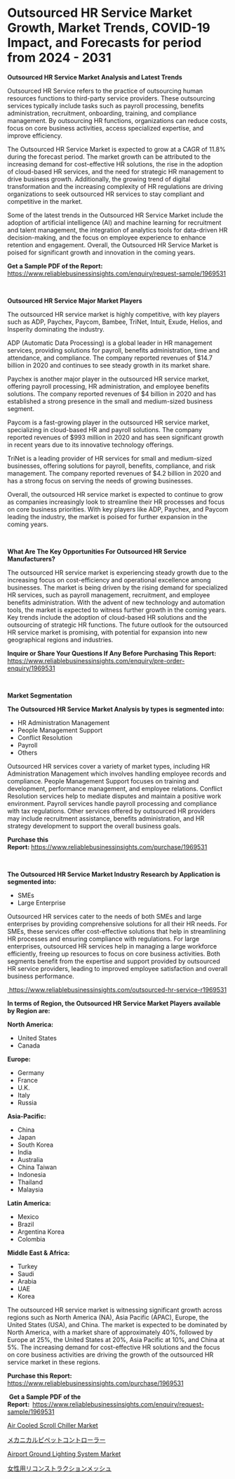 <p><h1>Outsourced HR Service Market Growth, Market Trends, COVID-19 Impact, and Forecasts for period from 2024 - 2031</h1></p><p><strong>Outsourced HR Service Market Analysis and Latest Trends</strong></p>
<p><p>Outsourced HR Service refers to the practice of outsourcing human resources functions to third-party service providers. These outsourcing services typically include tasks such as payroll processing, benefits administration, recruitment, onboarding, training, and compliance management. By outsourcing HR functions, organizations can reduce costs, focus on core business activities, access specialized expertise, and improve efficiency.</p><p>The Outsourced HR Service Market is expected to grow at a CAGR of 11.8% during the forecast period. The market growth can be attributed to the increasing demand for cost-effective HR solutions, the rise in the adoption of cloud-based HR services, and the need for strategic HR management to drive business growth. Additionally, the growing trend of digital transformation and the increasing complexity of HR regulations are driving organizations to seek outsourced HR services to stay compliant and competitive in the market.</p><p>Some of the latest trends in the Outsourced HR Service Market include the adoption of artificial intelligence (AI) and machine learning for recruitment and talent management, the integration of analytics tools for data-driven HR decision-making, and the focus on employee experience to enhance retention and engagement. Overall, the Outsourced HR Service Market is poised for significant growth and innovation in the coming years.</p></p>
<p><strong>Get a Sample PDF of the Report:&nbsp;</strong> <a href="https://www.reliablebusinessinsights.com/enquiry/request-sample/1969531">https://www.reliablebusinessinsights.com/enquiry/request-sample/1969531</a></p>
<p>&nbsp;</p>
<p><strong>Outsourced HR Service Major Market Players</strong></p>
<p><p>The outsourced HR service market is highly competitive, with key players such as ADP, Paychex, Paycom, Bambee, TriNet, Intuit, Exude, Helios, and Insperity dominating the industry. </p><p>ADP (Automatic Data Processing) is a global leader in HR management services, providing solutions for payroll, benefits administration, time and attendance, and compliance. The company reported revenues of $14.7 billion in 2020 and continues to see steady growth in its market share.</p><p>Paychex is another major player in the outsourced HR service market, offering payroll processing, HR administration, and employee benefits solutions. The company reported revenues of $4 billion in 2020 and has established a strong presence in the small and medium-sized business segment.</p><p>Paycom is a fast-growing player in the outsourced HR service market, specializing in cloud-based HR and payroll solutions. The company reported revenues of $993 million in 2020 and has seen significant growth in recent years due to its innovative technology offerings.</p><p>TriNet is a leading provider of HR services for small and medium-sized businesses, offering solutions for payroll, benefits, compliance, and risk management. The company reported revenues of $4.2 billion in 2020 and has a strong focus on serving the needs of growing businesses.</p><p>Overall, the outsourced HR service market is expected to continue to grow as companies increasingly look to streamline their HR processes and focus on core business priorities. With key players like ADP, Paychex, and Paycom leading the industry, the market is poised for further expansion in the coming years.</p></p>
<p>&nbsp;</p>
<p><strong>What Are The Key Opportunities For Outsourced HR Service Manufacturers?</strong></p>
<p><p>The outsourced HR service market is experiencing steady growth due to the increasing focus on cost-efficiency and operational excellence among businesses. The market is being driven by the rising demand for specialized HR services, such as payroll management, recruitment, and employee benefits administration. With the advent of new technology and automation tools, the market is expected to witness further growth in the coming years. Key trends include the adoption of cloud-based HR solutions and the outsourcing of strategic HR functions. The future outlook for the outsourced HR service market is promising, with potential for expansion into new geographical regions and industries.</p></p>
<p><strong>Inquire or Share Your Questions If Any Before Purchasing This Report:</strong> <a href="https://www.reliablebusinessinsights.com/enquiry/pre-order-enquiry/1969531">https://www.reliablebusinessinsights.com/enquiry/pre-order-enquiry/1969531</a></p>
<p>&nbsp;</p>
<p><strong>Market Segmentation</strong></p>
<p><strong>The Outsourced HR Service Market Analysis by types is segmented into:</strong></p>
<p><ul><li>HR Administration Management</li><li>People Management Support</li><li>Conflict Resolution</li><li>Payroll</li><li>Others</li></ul></p>
<p><p>Outsourced HR services cover a variety of market types, including HR Administration Management which involves handling employee records and compliance. People Management Support focuses on training and development, performance management, and employee relations. Conflict Resolution services help to mediate disputes and maintain a positive work environment. Payroll services handle payroll processing and compliance with tax regulations. Other services offered by outsourced HR providers may include recruitment assistance, benefits administration, and HR strategy development to support the overall business goals.</p></p>
<p><strong>Purchase this Report:&nbsp;</strong><a href="https://www.reliablebusinessinsights.com/purchase/1969531">https://www.reliablebusinessinsights.com/purchase/1969531</a></p>
<p>&nbsp;</p>
<p><strong>The Outsourced HR Service Market Industry Research by Application is segmented into:</strong></p>
<p><ul><li>SMEs</li><li>Large Enterprise</li></ul></p>
<p><p>Outsourced HR services cater to the needs of both SMEs and large enterprises by providing comprehensive solutions for all their HR needs. For SMEs, these services offer cost-effective solutions that help in streamlining HR processes and ensuring compliance with regulations. For large enterprises, outsourced HR services help in managing a large workforce efficiently, freeing up resources to focus on core business activities. Both segments benefit from the expertise and support provided by outsourced HR service providers, leading to improved employee satisfaction and overall business performance.</p></p>
<p><a href="https://www.reliablebusinessinsights.com/outsourced-hr-service-r1969531">&nbsp;https://www.reliablebusinessinsights.com/outsourced-hr-service-r1969531</a></p>
<p><strong>In terms of Region, the Outsourced HR Service Market Players available by Region are:</strong></p>
<p>
    <p> <strong> North America: </strong>
        <ul>
            <li>United States</li>
            <li>Canada</li>
        </ul>
        </p> 
    <p> <strong> Europe: </strong>
        <ul>
            <li>Germany</li>
            <li>France</li>
            <li>U.K.</li>
            <li>Italy</li>
            <li>Russia</li>
        </ul>
        </p> 
    <p> <strong> Asia-Pacific: </strong>
        <ul>
            <li>China</li>
            <li>Japan</li>
            <li>South Korea</li>
            <li>India</li>
            <li>Australia</li>
            <li>China Taiwan</li>
            <li>Indonesia</li>
            <li>Thailand</li>
            <li>Malaysia</li>
        </ul>
        </p> 
    <p> <strong> Latin America: </strong>
        <ul>
            <li>Mexico</li>
            <li>Brazil</li>
            <li>Argentina Korea</li>
            <li>Colombia</li>
        </ul>
        </p> 
    <p> <strong> Middle East & Africa: </strong>
        <ul>
            <li>Turkey</li>
            <li>Saudi</li>
            <li>Arabia</li>
            <li>UAE</li>
            <li>Korea</li>
        </ul>
    </p>
    </p>
<p><p>The outsourced HR service market is witnessing significant growth across regions such as North America (NA), Asia Pacific (APAC), Europe, the United States (USA), and China. The market is expected to be dominated by North America, with a market share of approximately 40%, followed by Europe at 25%, the United States at 20%, Asia Pacific at 10%, and China at 5%. The increasing demand for cost-effective HR solutions and the focus on core business activities are driving the growth of the outsourced HR service market in these regions.</p></p>
<p><strong>Purchase this Report: </strong><a href="https://www.reliablebusinessinsights.com/purchase/1969531">https://www.reliablebusinessinsights.com/purchase/1969531</a></p>
<p>&nbsp;<strong>Get a Sample PDF of the Report:&nbsp;&nbsp;</strong><a href="https://www.reliablebusinessinsights.com/enquiry/request-sample/1969531">https://www.reliablebusinessinsights.com/enquiry/request-sample/1969531</a></p>
<p><strong></strong></p>
<p><p><a href="https://github.com/juniordelafrance/Market-Research-Report-List-4/blob/main/air-cooled-scroll-chiller-market.md">Air Cooled Scroll Chiller Market</a></p><p><a href="https://github.com/BoydYundt1/Market-Research-Report-List-2/blob/main/2447391180736.md">メカニカルピペットコントローラー</a></p><p><a href="https://github.com/jaidynmorantestelletmjzya/Market-Research-Report-List-3/blob/main/airport-ground-lighting-system-market.md">Airport Ground Lighting System Market</a></p><p><a href="https://github.com/dathomson6534/Market-Research-Report-List-2/blob/main/4638157180735.md">女性用リコンストラクションメッシュ</a></p></p>